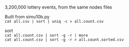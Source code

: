 3,200,000 lottery events, from the same nodes files

Built from simu10b.py  
`cat all.csv | sort | uniq -c > all.count.csv`

sort  
`cat all.count.csv | sort -g -r | more`  
`cat all.count.csv | sort -g -r > all.count.sorted.csv`
